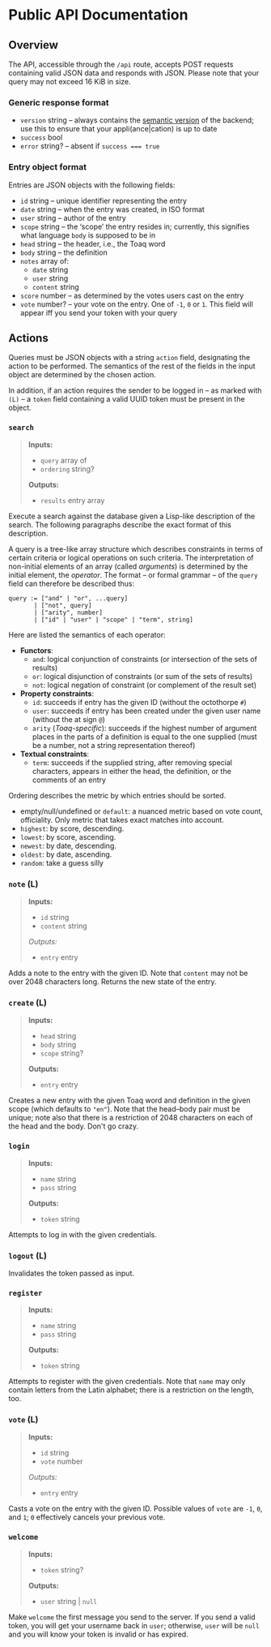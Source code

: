 # Public API Documentation

## Overview

  The API, accessible through the `/api` route, accepts POST requests
containing valid JSON data and responds with JSON.  Please note that
your query may not exceed 16 KiB in size.

### Generic response format

* `version` string – always contains the [semantic
  version](https://semver.org) of the backend; use this to ensure that
  your appli(ance|cation) is up to date
* `success` bool
* `error` string? – absent if `success === true`

### Entry object format

Entries are JSON objects with the following fields:

* `id` string – unique identifier representing the entry
* `date` string – when the entry was created, in ISO format
* `user` string – author of the entry
* `scope` string – the ‘scope’ the entry resides in; currently, this
  signifies what language `body` is supposed to be in
* `head` string – the header, i.e., the Toaq word
* `body` string – the definition
* `notes` array of:
  - `date` string
  - `user` string
  - `content` string
* `score` number – as determined by the votes users cast on the entry
* `vote` number? – your vote on the entry. One of `-1`, `0` or `1`.
  This field will appear iff you send your token with your query

## Actions

  Queries must be JSON objects with a string `action` field,
designating the action to be performed. The semantics of the rest of
the fields in the input object are determined by the chosen action.

  In addition, if an action requires the sender to be logged in – as
marked with `(L)` – a `token` field containing a valid UUID token must
be present in the object.

### `search`

> **Inputs:**
>
> * `query` array of
> * `ordering` string?
>
> **Outputs:**
>
> * `results` entry array

  Execute a search against the database given a Lisp-like description
of the search. The following paragraphs describe the exact format of
this description.

  A query is a tree-like array structure which describes constraints
in terms of certain criteria or logical operations on such criteria.
The interpretation of non-initial elements of an array (called
*arguments*) is determined by the initial element, the *operator*. The
format – or formal grammar – of the `query` field can therefore be
described thus:

```
query := ["and" | "or", ...query]
       | ["not", query]
       | ["arity", number]
       | ["id" | "user" | "scope" | "term", string]
```

  Here are listed the semantics of each operator:

* **Functors**:
  - `and`: logical conjunction of constraints (or intersection of the
    sets of results)
  - `or`: logical disjunction of constraints (or sum of the sets of
    results)
  - `not`: logical negation of constraint (or complement of the result
    set)
* **Property constraints**:
  - `id`: succeeds if entry has the given ID (without the octothorpe
    `#`)
  - `user`: succeeds if entry has been created under the given user
    name (without the at sign `@`)
  - `arity` (*Toaq-specific*): succeeds if the highest number of
    argument places in the parts of a definition is equal to the one
    supplied (must be a number, not a string representation thereof)
* **Textual constraints**:
  - `term`: succeeds if the supplied string, after removing special
    characters, appears in either the head, the definition, or the
    comments of an entry

Ordering describes the metric by which entries should be sorted.
- empty/null/undefined or `default`: a nuanced metric based on vote count,
  officiality. Only metric that takes exact matches into account.
- `highest`: by score, descending.
- `lowest`: by score, ascending.
- `newest`: by date, descending.
- `oldest`: by date, ascending.
- `random`: take a guess silly

### `note` (L)

> **Inputs:**
>
> * `id` string
> * `content` string
>
> *Outputs:*
>
> * `entry` entry

  Adds a note to the entry with the given ID. Note that `content` may
not be over 2048 characters long. Returns the new state of the entry.

### `create` (L)

> **Inputs:**
>
> * `head` string
> * `body` string
> * `scope` string?
>
> **Outputs:**
>
> * `entry` entry

  Creates a new entry with the given Toaq word and definition in the
given scope (which defaults to `"en"`). Note that the head–body pair
must be unique; note also that there is a restriction of 2048
characters on each of the head and the body. Don't go crazy.

### `login`

> **Inputs:**
>
> * `name` string
> * `pass` string
>
> **Outputs:**
>
> * `token` string

  Attempts to log in with the given credentials.

### `logout` (L)

  Invalidates the token passed as input.

### `register`

> **Inputs:**
>
> * `name` string
> * `pass` string
>
> **Outputs:**
>
> * `token` string

  Attempts to register with the given credentials. Note that `name`
may only contain letters from the Latin alphabet; there is a
restriction on the length, too.

### `vote` (L)

> **Inputs:**
>
> * `id` string
> * `vote` number
>
> *Outputs:*
>
> * `entry` entry

  Casts a vote on the entry with the given ID. Possible values of
`vote` are `-1`, `0`, and `1`; `0` effectively cancels your previous
vote.

### `welcome`

> **Inputs:**
>
> * `token` string?
>
> **Outputs:**
>
> * `user` string | `null`

  Make `welcome` the first message you send to the server. If you send
a valid token, you will get your username back in `user`; otherwise,
`user` will be `null` and you will know your token is invalid or has
expired.
